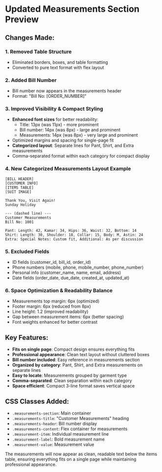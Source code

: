 # Updated Measurements Section Preview

## Changes Made:

### 1. **Removed Table Structure**
- Eliminated borders, boxes, and table formatting
- Converted to pure text format with flex layout

### 2. **Added Bill Number**
- Bill number now appears in the measurements header
- Format: "Bill No: [ORDER_NUMBER]"

### 3. **Improved Visibility & Compact Styling**
- **Enhanced font sizes** for better readability:
  - Title: 13px (was 11px) - more prominent
  - Bill number: 14px (was 8px) - large and prominent
  - Measurements: 14px (was 8px) - very large and prominent
- Optimized margins and spacing for single-page fit
- **Categorized layout**: Separate lines for Pant, Shirt, and Extra measurements
- Comma-separated format within each category for compact display

### 4. **New Categorized Measurements Layout Example**
```
[BILL HEADER]
[CUSTOMER INFO]
[ITEMS TABLE]
[SUIT IMAGE]

Thank You, Visit Again!
Sunday Holiday

--- (dashed line) ---
Customer Measurements
Bill No: 1001

Pant: Length: 42, Kamar: 34, Hips: 36, Waist: 32, Bottom: 14
Shirt: Length: 30, Shoulder: 18, Collar: 15, Body: M, Astin: 24
Extra: Special Notes: Custom fit, Additional: As per discussion
```

### 5. **Excluded Fields**
- ID fields (customer_id, bill_id, order_id)
- Phone numbers (mobile, phone, mobile_number, phone_number)
- Personal info (customer_name, name, email, address)
- Date fields (order_date, due_date, created_at, updated_at)

### 6. **Space Optimization & Readability Balance**
- Measurements top margin: 6px (optimized)
- Footer margin: 6px (reduced from 8px)
- Line height: 1.2 (improved readability)
- Gap between measurement items: 6px (better spacing)
- Font weights enhanced for better contrast

## Key Features:
- **Fits on single page**: Compact design ensures everything fits
- **Professional appearance**: Clean text layout without cluttered boxes
- **Bill number included**: Easy reference in measurements section
- **Organized by category**: Pant, Shirt, and Extra measurements on separate lines
- **Easy to locate**: Measurements grouped by garment type
- **Comma-separated**: Clean separation within each category
- **Space efficient**: Compact 3-line format saves vertical space

## CSS Classes Added:
- `.measurements-section`: Main container
- `.measurements-title`: "Customer Measurements" heading
- `.measurements-header`: Bill number display
- `.measurements-content`: Flex container for measurements
- `.measurement-item`: Individual measurement line
- `.measurement-label`: Bold measurement name
- `.measurement-value`: Measurement value

The measurements will now appear as clean, readable text below the items table, ensuring everything fits on a single page while maintaining professional appearance.
